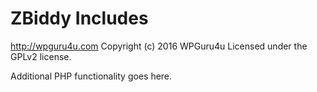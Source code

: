 # ZBiddy Includes #
http://wpguru4u.com
Copyright (c) 2016 WPGuru4u
Licensed under the GPLv2 license.

Additional PHP functionality goes here.
